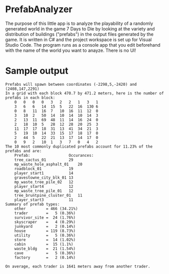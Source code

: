 # PrefabAnalyzer
The purpose of this little app is to analyze the playability of a randomly generated world in the game 7 Days to Die by looking at the variety and distribution of buildings ("prefabs") in the output files generated by the game.   It is written in C# and the project workspace is set up for Visual Studio Code.  The program runs as a console app that you edit beforehand with the name of the world you want to anayze.  There is no UI!

# Sample output

```There were 1362 prefab instances of 336 types found in the world "Navezgane" which was created on Tuesday, December 18, 2018 at 12:31 AM
Prefabs will spawn between coordinates (-2298,5,-2420) and (2408,147,2291)
In a grid with each block 470.7 by 471.2 meters, here is the number of prefabs in each block:
	0	0	0	0	3	2	2	1	3	1	
	3	6	6	14	15	5	22	16	130	6	
	0	8	11	16	7	10	16	11	12	0	
	3	10	2	50	14	10	14	10	14	3	
	2	13	11	69	48	11	14	16	24	0	
	2	18	10	5	28	12	28	20	25	3	
	11	17	17	18	31	13	41	34	21	3	
	5	19	10	14	33	15	17	18	17	0	
	2	44	5	22	21	13	17	14	17	0	
	0	9	2	10	1	3	7	0	4	2	
The 10 most commonly duplicated prefabs account for 11.23% of the prefabs and are: 
	Prefab:              	Occurances:
	tree_cactus_01       	29
	mp_waste_hole_asphalt_01	20
	roadblock_01         	19
	player_start1        	14
	gravestowne_city_blk_01	13
	mp_waste_tree_pile_02	12
	player_start4        	12
	mp_waste_tree_pile_01	12
	tree_bruntpine_cluster_01	11
	player_start3        	11
Summary of prefab types:
	other         = 466 (34.21%)
	trader        =   5 (0.36%)
	survivor_site =  24 (1.76%)
	skyscraper    =   4 (0.29%)
	junkyard      =   2 (0.14%)
	house         = 119 (8.73%)
	utility       =   5 (0.36%)
	store         =  14 (1.02%)
	cabin         =  15 (1.1%)
	waste_bldg    =  21 (1.54%)
	cave          =   5 (0.36%)
	factory       =   2 (0.14%)
	
On average, each trader is 1641 meters away from another trader.
```


